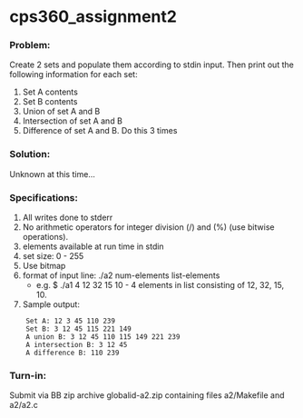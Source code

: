 # cps360_assignment2

### Problem:
Create 2 sets and populate them according to stdin input. Then print out
the following information for each set:
  1. Set A contents
  2. Set B contents
  3. Union of set A and B
  4. Intersection of set A and B
  5. Difference of set A and B.
Do this 3 times

### Solution:
Unknown at this time...

### Specifications:
1. All writes done to stderr
2. No arithmetic operators for integer division (/) and (%)
(use bitwise operations).
2. elements available at run time in stdin
3. set size: 0 - 255
4. Use bitmap
5. format of input line: ./a2 num-elements list-elements
    * e.g.
      $ ./a1 4 12 32 15 10
          - 4 elements in list consisting of 12, 32, 15, 10.
6. Sample output:
```
    Set A: 12 3 45 110 239
    Set B: 3 12 45 115 221 149
    A union B: 3 12 45 110 115 149 221 239
    A intersection B: 3 12 45
    A difference B: 110 239
```

### Turn-in:
Submit via BB zip archive globalid-a2.zip containing files
a2/Makefile and a2/a2.c
